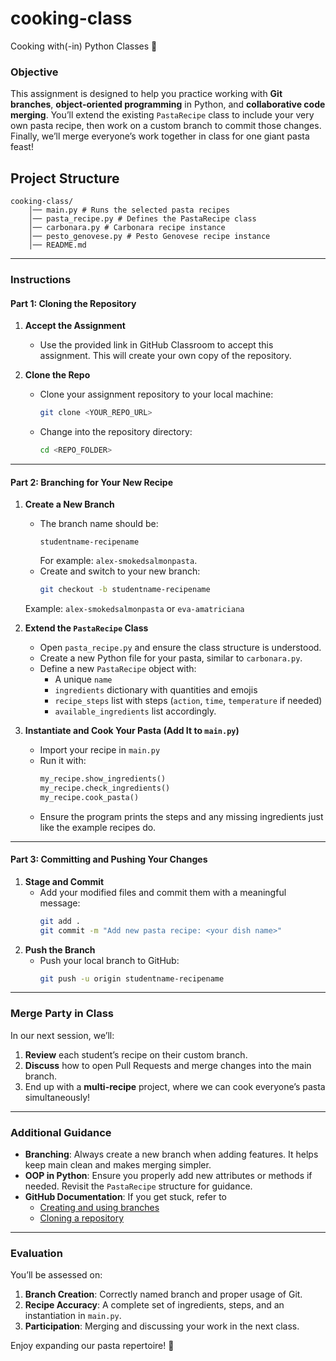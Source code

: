 # cooking-class
Cooking with(-in) Python Classes 🥘

### Objective
This assignment is designed to help you practice working with **Git branches**, **object-oriented programming** in Python, and **collaborative code merging**. You’ll extend the existing `PastaRecipe` class to include your very own pasta recipe, then work on a custom branch to commit those changes. Finally, we’ll merge everyone’s work together in class for one giant pasta feast!

## Project Structure

    cooking-class/
        │── main.py # Runs the selected pasta recipes 
        │── pasta_recipe.py # Defines the PastaRecipe class 
        │── carbonara.py # Carbonara recipe instance 
        │── pesto_genovese.py # Pesto Genovese recipe instance 
        │── README.md

---

### Instructions

#### Part 1: Cloning the Repository
1. **Accept the Assignment**  
   - Use the provided link in GitHub Classroom to accept this assignment. This will create your own copy of the repository.

2. **Clone the Repo**  
   - Clone your assignment repository to your local machine:
     ```bash
     git clone <YOUR_REPO_URL>
     ```
   - Change into the repository directory:
     ```bash
     cd <REPO_FOLDER>
     ```

---

#### Part 2: Branching for Your New Recipe
1. **Create a New Branch**  
   - The branch name should be:  
     ```
     studentname-recipename
     ```  
     For example: `alex-smokedsalmonpasta`.
   - Create and switch to your new branch:
     ```bash
     git checkout -b studentname-recipename
     ```
   Example: `alex-smokedsalmonpasta` or `eva-amatriciana`

2. **Extend the `PastaRecipe` Class**  
   - Open `pasta_recipe.py` and ensure the class structure is understood.
   - Create a new Python file for your pasta, similar to `carbonara.py`.
   - Define a new `PastaRecipe` object with:
     - A unique `name`
     - `ingredients` dictionary with quantities and emojis
     - `recipe_steps` list with steps (`action`, `time`, `temperature` if needed)
     - `available_ingredients` list accordingly.

3. **Instantiate and Cook Your Pasta (Add It to `main.py`)**  
   - Import your recipe in `main.py`
   - Run it with:
     ```python
     my_recipe.show_ingredients()
     my_recipe.check_ingredients()
     my_recipe.cook_pasta()
     ```
   - Ensure the program prints the steps and any missing ingredients just like the example recipes do.

---

#### Part 3: Committing and Pushing Your Changes
1. **Stage and Commit**  
   - Add your modified files and commit them with a meaningful message:
     ```bash
     git add .
     git commit -m "Add new pasta recipe: <your dish name>"
     ```
2. **Push the Branch**  
   - Push your local branch to GitHub:
     ```bash
     git push -u origin studentname-recipename
     ```

---

### Merge Party in Class
In our next session, we’ll:
1. **Review** each student’s recipe on their custom branch.
2. **Discuss** how to open Pull Requests and merge changes into the main branch.
3. End up with a **multi-recipe** project, where we can cook everyone’s pasta simultaneously!

---

### Additional Guidance
- **Branching**: Always create a new branch when adding features. It helps keep main clean and makes merging simpler.
- **OOP in Python**: Ensure you properly add new attributes or methods if needed. Revisit the `PastaRecipe` structure for guidance.
- **GitHub Documentation**: If you get stuck, refer to  
  - [Creating and using branches](https://docs.github.com/en/github/collaborating-with-issues-and-pull-requests/about-branches)  
  - [Cloning a repository](https://docs.github.com/en/github/creating-cloning-and-archiving-repositories/cloning-a-repository)

---

### Evaluation
You’ll be assessed on:
1. **Branch Creation**: Correctly named branch and proper usage of Git.
2. **Recipe Accuracy**: A complete set of ingredients, steps, and an instantiation in `main.py`.
3. **Participation**: Merging and discussing your work in the next class.

Enjoy expanding our pasta repertoire! 🍝